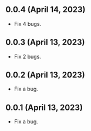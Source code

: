 ## 0.0.4 (April 14, 2023)

* Fix 4 bugs.

## 0.0.3 (April 13, 2023)

* Fix 2 bugs.

## 0.0.2 (April 13, 2023)

* Fix a bug.

## 0.0.1 (April 13, 2023)

* Fix a bug.
